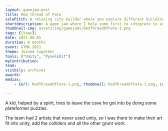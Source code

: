 ```yaml
---
layout: gamejam-post
title: Red thread of Fate
salePitch: A relaxing city builder where you explore different building styles while following funny and whimsical stories.
shortdescription: A game jam where I help some first to integrate le art and level design in unity.
thumbnail-img: assets/img/gamejams/RedThreadOfFate-1.png
tags: {{tags}}
date: 2021-08-01
duration: 8 months
event: GTMK 2021
theme: Joined together
tools: ["Unity", "PyxelEdit"]
myContribution: 
team: 
visibily: archives
awards: 
medias: 
    - {url: RedThreadOfFate-1.png, thumbnail: RedThreadOfFate-1.png, caption: ""}

---
```

A kid, helped by a spirit, tries to leave the cave he got into by doing some plateformer puzzles.

The team had 2 artists that never used unity, so I was there to make their art fit into unity, add the colliders and all the other grunt work.
